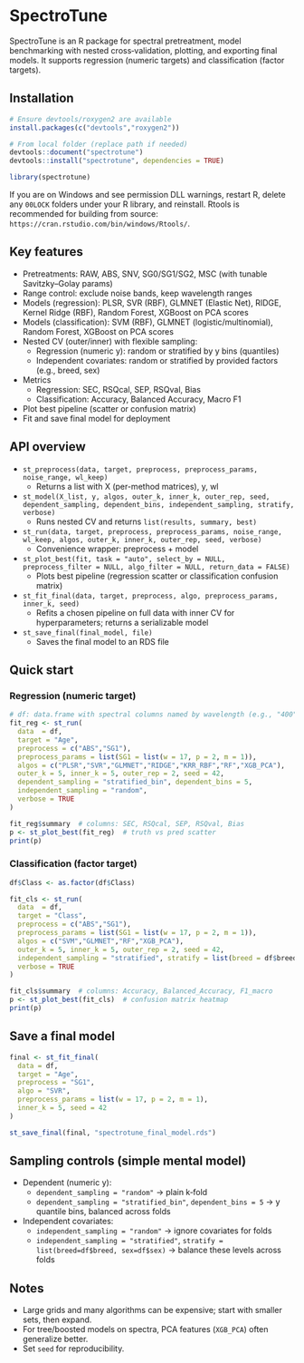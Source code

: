 # SpectroTune

SpectroTune is an R package for spectral pretreatment, model benchmarking with nested cross‑validation, plotting, and exporting final models. It supports regression (numeric targets) and classification (factor targets).

## Installation

```r
# Ensure devtools/roxygen2 are available
install.packages(c("devtools","roxygen2"))

# From local folder (replace path if needed)
devtools::document("spectrotune")
devtools::install("spectrotune", dependencies = TRUE)

library(spectrotune)
```

If you are on Windows and see permission DLL warnings, restart R, delete any `00LOCK` folders under your R library, and reinstall. Rtools is recommended for building from source: `https://cran.rstudio.com/bin/windows/Rtools/`.

## Key features

- Pretreatments: RAW, ABS, SNV, SG0/SG1/SG2, MSC (with tunable Savitzky–Golay params)
- Range control: exclude noise bands, keep wavelength ranges
- Models (regression): PLSR, SVR (RBF), GLMNET (Elastic Net), RIDGE, Kernel Ridge (RBF), Random Forest, XGBoost on PCA scores
- Models (classification): SVM (RBF), GLMNET (logistic/multinomial), Random Forest, XGBoost on PCA scores
- Nested CV (outer/inner) with flexible sampling:
  - Regression (numeric y): random or stratified by y bins (quantiles)
  - Independent covariates: random or stratified by provided factors (e.g., breed, sex)
- Metrics
  - Regression: SEC, RSQcal, SEP, RSQval, Bias
  - Classification: Accuracy, Balanced Accuracy, Macro F1
- Plot best pipeline (scatter or confusion matrix)
- Fit and save final model for deployment

## API overview

- `st_preprocess(data, target, preprocess, preprocess_params, noise_range, wl_keep)`
  - Returns a list with X (per-method matrices), y, wl
- `st_model(X_list, y, algos, outer_k, inner_k, outer_rep, seed, dependent_sampling, dependent_bins, independent_sampling, stratify, verbose)`
  - Runs nested CV and returns `list(results, summary, best)`
- `st_run(data, target, preprocess, preprocess_params, noise_range, wl_keep, algos, outer_k, inner_k, outer_rep, seed, verbose)`
  - Convenience wrapper: preprocess + model
- `st_plot_best(fit, task = "auto", select_by = NULL, preprocess_filter = NULL, algo_filter = NULL, return_data = FALSE)`
  - Plots best pipeline (regression scatter or classification confusion matrix)
- `st_fit_final(data, target, preprocess, algo, preprocess_params, inner_k, seed)`
  - Refits a chosen pipeline on full data with inner CV for hyperparameters; returns a serializable model
- `st_save_final(final_model, file)`
  - Saves the final model to an RDS file

## Quick start

### Regression (numeric target)
```r
# df: data.frame with spectral columns named by wavelength (e.g., "400","405",...) and a numeric target
fit_reg <- st_run(
  data  = df,
  target = "Age",
  preprocess = c("ABS","SG1"),
  preprocess_params = list(SG1 = list(w = 17, p = 2, m = 1)),
  algos = c("PLSR","SVR","GLMNET","RIDGE","KRR_RBF","RF","XGB_PCA"),
  outer_k = 5, inner_k = 5, outer_rep = 2, seed = 42,
  dependent_sampling = "stratified_bin", dependent_bins = 5,
  independent_sampling = "random",
  verbose = TRUE
)

fit_reg$summary  # columns: SEC, RSQcal, SEP, RSQval, Bias
p <- st_plot_best(fit_reg)  # truth vs pred scatter
print(p)
```

### Classification (factor target)
```r
df$Class <- as.factor(df$Class)

fit_cls <- st_run(
  data  = df,
  target = "Class",
  preprocess = c("ABS","SG1"),
  preprocess_params = list(SG1 = list(w = 17, p = 2, m = 1)),
  algos = c("SVM","GLMNET","RF","XGB_PCA"),
  outer_k = 5, inner_k = 5, outer_rep = 2, seed = 42,
  independent_sampling = "stratified", stratify = list(breed = df$breed, sex = df$sex),
  verbose = TRUE
)

fit_cls$summary  # columns: Accuracy, Balanced_Accuracy, F1_macro
p <- st_plot_best(fit_cls)  # confusion matrix heatmap
print(p)
```

## Save a final model

```r
final <- st_fit_final(
  data = df,
  target = "Age",
  preprocess = "SG1",
  algo = "SVR",
  preprocess_params = list(w = 17, p = 2, m = 1),
  inner_k = 5, seed = 42
)

st_save_final(final, "spectrotune_final_model.rds")
```

## Sampling controls (simple mental model)

- Dependent (numeric y):
  - `dependent_sampling = "random"` → plain k‑fold
  - `dependent_sampling = "stratified_bin"`, `dependent_bins = 5` → y quantile bins, balanced across folds
- Independent covariates:
  - `independent_sampling = "random"` → ignore covariates for folds
  - `independent_sampling = "stratified"`, `stratify = list(breed=df$breed, sex=df$sex)` → balance these levels across folds

## Notes

- Large grids and many algorithms can be expensive; start with smaller sets, then expand.
- For tree/boosted models on spectra, PCA features (`XGB_PCA`) often generalize better.
- Set `seed` for reproducibility.
